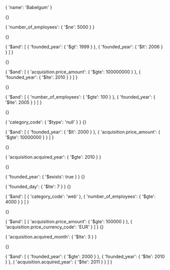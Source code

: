 {
  'name': 'Babelgum'
}

{}

{
  'number_of_employees': {
    '$ne': 5000
  }
}

{}

{
  '$and': [
    {
      'founded_year': {
        '$gt': 1999
      }
    }, {
      'founded_year': {
        '$lt': 2006
      }
    }
  ]
}

{}

{
  '$and': [
    {
      'acquisition.price_amount': {
        '$gte': 100000000
      }
    }, {
      'founded_year': {
        '$lte': 2010
      }
    }
  ]
}

{}

{
  '$and': [
    {
      'number_of_employees': {
        '$gte': 100
      }
    }, {
      'founded_year': {
        '$lte': 2005
      }
    }
  ]
}

{}

{
  'category_code': {
    '$type': 'null'
  }
}
{}

{
  '$and': [
    {
      'founded_year': {
        '$lt': 2000
      }
    }, {
      'acquisition.price_amount': {
        '$gte': 10000000
      }
    }
  ]
}

{}

{
  'acquisition.acquired_year': {
    '$gte': 2010
  }
}

{}

{
  'founded_year': {
    '$exists': true
  }
}
{}

{
  'founded_day': {
    '$lte': 7
  }
}
{}

{
  '$and': [
    {
      'category_code': 'web'
    }, {
      'number_of_employees': {
        '$gte': 4000
      }
    }
  ]
}

{}

{
  '$and': [
    {
      'acquisition.price_amount': {
        '$gte': 100000
      }
    }, {
      'acquisition.price_currency_code': 'EUR'
    }
  ]
}
{}

{
  'acquisition.acquired_month': {
    '$lte': 3
  }
}

{}

{
  '$and': [
    {
      'founded_year': {
        '$gte': 2000
      }
    }, {
      'founded_year': {
        '$lte': 2010
      }
    }, {
      'acquisition.acquired_year': {
        '$lte': 2011
      }
    }
  ]
}




